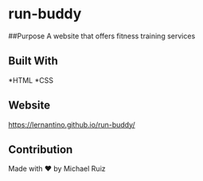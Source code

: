 # run-buddy

##Purpose
A website that offers fitness training services

## Built With
*HTML
*CSS

## Website
https://lernantino.github.io/run-buddy/

## Contribution
Made with ❤️ by Michael Ruiz
